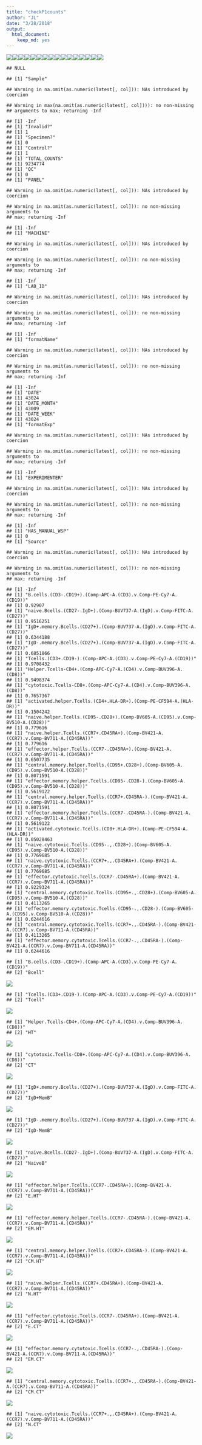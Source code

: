 ```yaml
---
title: "checkP1counts"
author: "JL"
date: "3/28/2018"
output: 
  html_document: 
    keep_md: yes
---
```










![](p1ChecksV4_files/figure-html/unnamed-chunk-2-1.png)<!-- -->![](p1ChecksV4_files/figure-html/unnamed-chunk-2-2.png)<!-- -->![](p1ChecksV4_files/figure-html/unnamed-chunk-2-3.png)<!-- -->![](p1ChecksV4_files/figure-html/unnamed-chunk-2-4.png)<!-- -->![](p1ChecksV4_files/figure-html/unnamed-chunk-2-5.png)<!-- -->![](p1ChecksV4_files/figure-html/unnamed-chunk-2-6.png)<!-- -->![](p1ChecksV4_files/figure-html/unnamed-chunk-2-7.png)<!-- -->![](p1ChecksV4_files/figure-html/unnamed-chunk-2-8.png)<!-- -->![](p1ChecksV4_files/figure-html/unnamed-chunk-2-9.png)<!-- -->![](p1ChecksV4_files/figure-html/unnamed-chunk-2-10.png)<!-- -->![](p1ChecksV4_files/figure-html/unnamed-chunk-2-11.png)<!-- -->![](p1ChecksV4_files/figure-html/unnamed-chunk-2-12.png)<!-- -->![](p1ChecksV4_files/figure-html/unnamed-chunk-2-13.png)<!-- -->![](p1ChecksV4_files/figure-html/unnamed-chunk-2-14.png)<!-- -->![](p1ChecksV4_files/figure-html/unnamed-chunk-2-15.png)<!-- -->![](p1ChecksV4_files/figure-html/unnamed-chunk-2-16.png)<!-- -->


<!--     interest=c("central.memory.helper.Tcells..CCR7..CD45RA....Comp.BV421.A..CCR7..v.Comp.BV711.A..CD45RA..", -->
<!-- "naive.helper.Tcells..CCR7..CD45RA....Comp.BV421.A..CCR7..v.Comp.BV711.A..CD45RA..", -->
<!-- "effector.helper.Tcells..CCR7..CD45RA....Comp.BV421.A..CCR7..v.Comp.BV711.A..CD45RA..", -->
<!-- "effector.memory.helper.Tcells..CCR7..CD45RA....Comp.BV421.A..CCR7..v.Comp.BV711.A..CD45RA..", -->
<!-- "central.memory.cytotoxic.Tcells..CCR7....CD45RA....Comp.BV421.A..CCR7..v.Comp.BV711.A..CD45RA..", -->
<!-- "naive.cytotoxic.Tcells..CCR7....CD45RA....Comp.BV421.A..CCR7..v.Comp.BV711.A..CD45RA..", -->
<!-- "effector.cytotoxic.Tcells...CCR7...CD45RA....Comp.BV421.A..CCR7..v.Comp.BV711.A..CD45RA..", -->
<!-- "effector.memory.cytotoxic.Tcells..CCR7....CD45RA....Comp.BV421.A..CCR7..v.Comp.BV711.A..CD45RA..") -->

<!--     for(inter in interest){ -->
<!--       print(paste(inter," HELPER")) -->
<!--       print(table(counts[,inter]<counts$Helper.Tcells.CD4...Comp.APC.Cy7.A..CD4..v.Comp.BUV396.A..CD8..,counts$HAS_MANUAL_WSP)) -->
<!--     print(paste(inter," Cyto")) -->
<!--      print(table(counts[,inter]<counts$cytotoxic.Tcells.CD8...Comp.APC.Cy7.A..CD4..v.Comp.BUV396.A..CD8..,counts$HAS_MANUAL_WSP)) -->

<!--     } -->


```
## NULL
```

```
## [1] "Sample"
```

```
## Warning in na.omit(as.numeric(latest[, col])): NAs introduced by coercion
```

```
## Warning in max(na.omit(as.numeric(latest[, col]))): no non-missing
## arguments to max; returning -Inf
```

```
## [1] -Inf
## [1] "Invalid?"
## [1] 1
## [1] "Specimen?"
## [1] 0
## [1] "Control?"
## [1] 1
## [1] "TOTAL_COUNTS"
## [1] 9234774
## [1] "QC"
## [1] 0
## [1] "PANEL"
```

```
## Warning in na.omit(as.numeric(latest[, col])): NAs introduced by coercion

## Warning in na.omit(as.numeric(latest[, col])): no non-missing arguments to
## max; returning -Inf
```

```
## [1] -Inf
## [1] "MACHINE"
```

```
## Warning in na.omit(as.numeric(latest[, col])): NAs introduced by coercion

## Warning in na.omit(as.numeric(latest[, col])): no non-missing arguments to
## max; returning -Inf
```

```
## [1] -Inf
## [1] "LAB_ID"
```

```
## Warning in na.omit(as.numeric(latest[, col])): NAs introduced by coercion

## Warning in na.omit(as.numeric(latest[, col])): no non-missing arguments to
## max; returning -Inf
```

```
## [1] -Inf
## [1] "formatName"
```

```
## Warning in na.omit(as.numeric(latest[, col])): NAs introduced by coercion

## Warning in na.omit(as.numeric(latest[, col])): no non-missing arguments to
## max; returning -Inf
```

```
## [1] -Inf
## [1] "DATE"
## [1] 43024
## [1] "DATE_MONTH"
## [1] 43009
## [1] "DATE_WEEK"
## [1] 43024
## [1] "formatExp"
```

```
## Warning in na.omit(as.numeric(latest[, col])): NAs introduced by coercion

## Warning in na.omit(as.numeric(latest[, col])): no non-missing arguments to
## max; returning -Inf
```

```
## [1] -Inf
## [1] "EXPERIMENTER"
```

```
## Warning in na.omit(as.numeric(latest[, col])): NAs introduced by coercion

## Warning in na.omit(as.numeric(latest[, col])): no non-missing arguments to
## max; returning -Inf
```

```
## [1] -Inf
## [1] "HAS_MANUAL_WSP"
## [1] 0
## [1] "Source"
```

```
## Warning in na.omit(as.numeric(latest[, col])): NAs introduced by coercion

## Warning in na.omit(as.numeric(latest[, col])): no non-missing arguments to
## max; returning -Inf
```

```
## [1] -Inf
## [1] "B.cells.(CD3-.CD19+).(Comp-APC-A.(CD3).v.Comp-PE-Cy7-A.(CD19))"
## [1] 0.92907
## [1] "naive.Bcells.(CD27-.IgD+).(Comp-BUV737-A.(IgD).v.Comp-FITC-A.(CD27))"
## [1] 0.9516251
## [1] "IgD+.memory.Bcells.(CD27+).(Comp-BUV737-A.(IgD).v.Comp-FITC-A.(CD27))"
## [1] 0.6344188
## [1] "IgD-.memory.Bcells.(CD27+).(Comp-BUV737-A.(IgD).v.Comp-FITC-A.(CD27))"
## [1] 0.6851866
## [1] "Tcells.(CD3+.CD19-).(Comp-APC-A.(CD3).v.Comp-PE-Cy7-A.(CD19))"
## [1] 0.9708432
## [1] "Helper.Tcells-CD4+.(Comp-APC-Cy7-A.(CD4).v.Comp-BUV396-A.(CD8))"
## [1] 0.9498374
## [1] "cytotoxic.Tcells-CD8+.(Comp-APC-Cy7-A.(CD4).v.Comp-BUV396-A.(CD8))"
## [1] 0.7657367
## [1] "activated.helper.Tcells.(CD4+.HLA-DR+).(Comp-PE-CF594-A.(HLA-DR))"
## [1] 0.1504242
## [1] "naive.helper.Tcells.(CD95-.CD28+).(Comp-BV605-A.(CD95).v.Comp-BV510-A.(CD28))"
## [1] 0.779616
## [1] "naive.helper.Tcells.(CCR7+.CD45RA+).(Comp-BV421-A.(CCR7).v.Comp-BV711-A.(CD45RA))"
## [1] 0.779616
## [1] "effector.helper.Tcells.(CCR7-.CD45RA+).(Comp-BV421-A.(CCR7).v.Comp-BV711-A.(CD45RA))"
## [1] 0.6507735
## [1] "central.memory.helper.Tcells.(CD95+.CD28+).(Comp-BV605-A.(CD95).v.Comp-BV510-A.(CD28))"
## [1] 0.8071591
## [1] "effector.memory.helper.Tcells.(CD95-.CD28-).(Comp-BV605-A.(CD95).v.Comp-BV510-A.(CD28))"
## [1] 0.5619122
## [1] "central.memory.helper.Tcells.(CCR7+.CD45RA-).(Comp-BV421-A.(CCR7).v.Comp-BV711-A.(CD45RA))"
## [1] 0.8071591
## [1] "effector.memory.helper.Tcells.(CCR7-.CD45RA-).(Comp-BV421-A.(CCR7).v.Comp-BV711-A.(CD45RA))"
## [1] 0.5619122
## [1] "activated.cytotoxic.Tcells.(CD8+.HLA-DR+).(Comp-PE-CF594-A.(HLA-DR))"
## [1] 0.05028463
## [1] "naive.cytotoxic.Tcells.(CD95-.,.CD28+).(Comp-BV605-A.(CD95).v.Comp-BV510-A.(CD28))"
## [1] 0.7769685
## [1] "naive.cytotoxic.Tcells.(CCR7+.,.CD45RA+).(Comp-BV421-A.(CCR7).v.Comp-BV711-A.(CD45RA))"
## [1] 0.7769685
## [1] "effector.cytotoxic.Tcells.(CCR7-.CD45RA+).(Comp-BV421-A.(CCR7).v.Comp-BV711-A.(CD45RA))"
## [1] 0.9229324
## [1] "central.memory.cytotoxic.Tcells.(CD95+.,.CD28+).(Comp-BV605-A.(CD95).v.Comp-BV510-A.(CD28))"
## [1] 0.4113265
## [1] "effector.memory.cytotoxic.Tcells.(CD95-.,.CD28-).(Comp-BV605-A.(CD95).v.Comp-BV510-A.(CD28))"
## [1] 0.6244616
## [1] "central.memory.cytotoxic.Tcells.(CCR7+.,.CD45RA-).(Comp-BV421-A.(CCR7).v.Comp-BV711-A.(CD45RA))"
## [1] 0.4113265
## [1] "effector.memory.cytotoxic.Tcells.(CCR7-.,.CD45RA-).(Comp-BV421-A.(CCR7).v.Comp-BV711-A.(CD45RA))"
## [1] 0.6244616
```

```
## [1] "B.cells.(CD3-.CD19+).(Comp-APC-A.(CD3).v.Comp-PE-Cy7-A.(CD19))"
## [2] "Bcell"
```

![](p1ChecksV4_files/figure-html/sesstup-1.png)<!-- -->

```
## [1] "Tcells.(CD3+.CD19-).(Comp-APC-A.(CD3).v.Comp-PE-Cy7-A.(CD19))"
## [2] "Tcell"
```

![](p1ChecksV4_files/figure-html/sesstup-2.png)<!-- -->

```
## [1] "Helper.Tcells-CD4+.(Comp-APC-Cy7-A.(CD4).v.Comp-BUV396-A.(CD8))"
## [2] "HT"
```

![](p1ChecksV4_files/figure-html/sesstup-3.png)<!-- -->

```
## [1] "cytotoxic.Tcells-CD8+.(Comp-APC-Cy7-A.(CD4).v.Comp-BUV396-A.(CD8))"
## [2] "CT"
```

![](p1ChecksV4_files/figure-html/sesstup-4.png)<!-- -->

```
## [1] "IgD+.memory.Bcells.(CD27+).(Comp-BUV737-A.(IgD).v.Comp-FITC-A.(CD27))"
## [2] "IgD+MemB"
```

![](p1ChecksV4_files/figure-html/sesstup-5.png)<!-- -->

```
## [1] "IgD-.memory.Bcells.(CD27+).(Comp-BUV737-A.(IgD).v.Comp-FITC-A.(CD27))"
## [2] "IgD-MemB"
```

![](p1ChecksV4_files/figure-html/sesstup-6.png)<!-- -->

```
## [1] "naive.Bcells.(CD27-.IgD+).(Comp-BUV737-A.(IgD).v.Comp-FITC-A.(CD27))"
## [2] "NaiveB"
```

![](p1ChecksV4_files/figure-html/sesstup-7.png)<!-- -->

```
## [1] "effector.helper.Tcells.(CCR7-.CD45RA+).(Comp-BV421-A.(CCR7).v.Comp-BV711-A.(CD45RA))"
## [2] "E.HT"
```

![](p1ChecksV4_files/figure-html/sesstup-8.png)<!-- -->

```
## [1] "effector.memory.helper.Tcells.(CCR7-.CD45RA-).(Comp-BV421-A.(CCR7).v.Comp-BV711-A.(CD45RA))"
## [2] "EM.HT"
```

![](p1ChecksV4_files/figure-html/sesstup-9.png)<!-- -->

```
## [1] "central.memory.helper.Tcells.(CCR7+.CD45RA-).(Comp-BV421-A.(CCR7).v.Comp-BV711-A.(CD45RA))"
## [2] "CM.HT"
```

![](p1ChecksV4_files/figure-html/sesstup-10.png)<!-- -->

```
## [1] "naive.helper.Tcells.(CCR7+.CD45RA+).(Comp-BV421-A.(CCR7).v.Comp-BV711-A.(CD45RA))"
## [2] "N.HT"
```

![](p1ChecksV4_files/figure-html/sesstup-11.png)<!-- -->

```
## [1] "effector.cytotoxic.Tcells.(CCR7-.CD45RA+).(Comp-BV421-A.(CCR7).v.Comp-BV711-A.(CD45RA))"
## [2] "E.CT"
```

![](p1ChecksV4_files/figure-html/sesstup-12.png)<!-- -->

```
## [1] "effector.memory.cytotoxic.Tcells.(CCR7-.,.CD45RA-).(Comp-BV421-A.(CCR7).v.Comp-BV711-A.(CD45RA))"
## [2] "EM.CT"
```

![](p1ChecksV4_files/figure-html/sesstup-13.png)<!-- -->

```
## [1] "central.memory.cytotoxic.Tcells.(CCR7+.,.CD45RA-).(Comp-BV421-A.(CCR7).v.Comp-BV711-A.(CD45RA))"
## [2] "CM.CT"
```

![](p1ChecksV4_files/figure-html/sesstup-14.png)<!-- -->

```
## [1] "naive.cytotoxic.Tcells.(CCR7+.,.CD45RA+).(Comp-BV421-A.(CCR7).v.Comp-BV711-A.(CD45RA))"
## [2] "N.CT"
```

![](p1ChecksV4_files/figure-html/sesstup-15.png)<!-- -->

